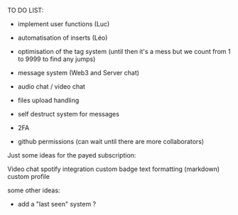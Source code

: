 TO DO LIST:
 
- implement user functions (Luc)
- automatisation of inserts (Léo)

- optimisation of the tag system (until then it's a mess but we count from 1 to 9999 to find any jumps)
- message system (Web3 and Server chat)
- audio chat / video chat
- files upload handling  
- self destruct system for messages
- 2FA
- github permissions (can wait until there are more collaborators)

Just some ideas for the payed subscription:

   Video chat
   spotify integration
   custom badge
   text formatting (markdown)
   custom profile

some other ideas:

- add a "last seen" system ?
